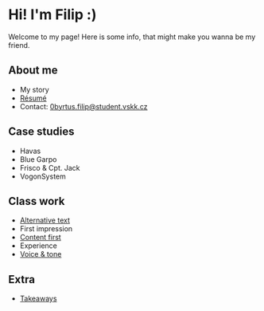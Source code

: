 # Hi! I'm Filip :)

Welcome to my page! Here is some info, that might make you wanna be my friend.

## About me 

- My story
- [Résumé](/04-experience/AJ-CV_Byrtus.pdf)
- Contact: 0byrtus.filip@student.vskk.cz

## Case studies

- Havas
- Blue Garpo
- Frisco & Cpt. Jack
- VogonSystem

## Class work

- [Alternative text](01-alternative-text/index.md)
- First impression
- [Content first](03-content-first/index.md)
- Experience
- [Voice & tone](05-voice-tone/index.md)

## Extra

- [Takeaways](/takeaway/index.md)
